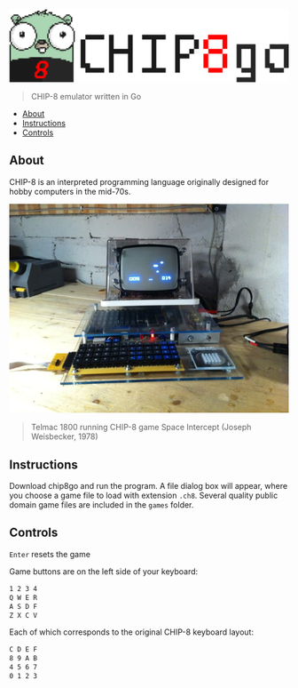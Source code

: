 ![chip8go](images/chip8go.png)

> CHIP-8 emulator written in Go

- [About](#about)
- [Instructions](#instructions)
- [Controls](#controls)

## About

CHIP-8 is an interpreted programming language originally designed for hobby computers in the mid-70s.

![Telmac 1800 running CHIP-8 game Space Intercept (Joseph Weisbecker, 1978)](images/chip8.jpg)

> Telmac 1800 running CHIP-8 game Space Intercept (Joseph Weisbecker, 1978)

## Instructions

Download chip8go and run the program. A file dialog box will appear, where you choose a game file to load with extension `.ch8`. Several quality public domain game files are included in the `games` folder.

## Controls

`Enter` resets the game

Game buttons are on the left side of your keyboard:

```ascii
1 2 3 4
Q W E R
A S D F
Z X C V
```

Each of which corresponds to the original CHIP-8 keyboard layout:

```ascii
C D E F
8 9 A B
4 5 6 7
0 1 2 3
```
